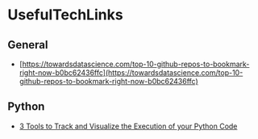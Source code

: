 # UsefulTechLinks

## General

* [https://towardsdatascience.com/top-10-github-repos-to-bookmark-right-now-b0bc62436ffc](https://towardsdatascience.com/top-10-github-repos-to-bookmark-right-now-b0bc62436ffc)
## Python

* [3 Tools to Track and Visualize the Execution of your Python Code](https://towardsdatascience.com/3-tools-to-track-and-visualize-the-execution-of-your-python-code-666a153e435e)
